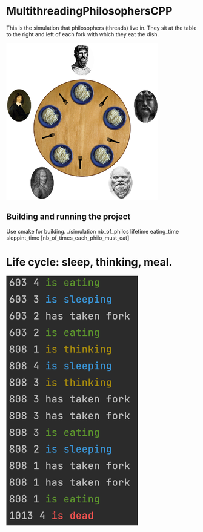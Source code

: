 # MultithreadingPhilosophersCPP
This is the simulation that philosophers (threads) live in.
They sit at the table to the right and left of each fork with which they eat the dish.

![Alt text](/images/philosophers.png?raw=true "Optional Title")

## Building and running the project
Use cmake for building.
./simulation nb_of_philos lifetime eating_time sleppint_time [nb_of_times_each_philo_must_eat]

# Life cycle: sleep, thinking, meal.

![Alt text](/images/screen_shot_of_sim.png?raw=true "Optional Title")
